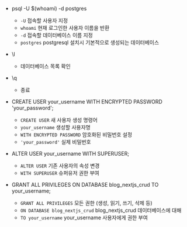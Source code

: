 - psql -U $(whoami) -d postgres
	- `-U` 접속할 사용자 지정
	- `whoami` 현재 로그인한 사용자 이름을 반환
	- `-d` 접속할 데이터베이스 이름 지정
	- `postgres` postgresql 설치시 기본적으로 생성되는 데이터베이스

- \l
	- 데이터베이스 목록 확인

- \q
	- 종료

- CREATE USER your_username WITH ENCRYPTED PASSWORD 'your_password';
	- `CREATE USER` 새 사용자 생성 명령어
	- `your_username` 생성할 사용자명
	- `WITH ENCRYPTED PASSWORD` 암호화된 비밀번호 설정
	- `'your_password'` 실제 비밀번호

- ALTER USER your_username WITH SUPERUSER;
	- `ALTER USER` 기존 사용자의 속성 변경
	- `WITH SUPERUSER` 슈퍼유저 권한 부여

- GRANT ALL PRIVILEGES ON DATABASE blog_nextjs_crud TO your_username;
	- `GRANT ALL PRIVILEGES` 모든 권한 (생성, 읽기, 쓰기, 삭제 등)
	- `ON DATABASE blog_nextjs_crud` blog_nextjs_crud 데이터베이스에 대해
	- `TO your_username` your_username 사용자에게 권한 부여
